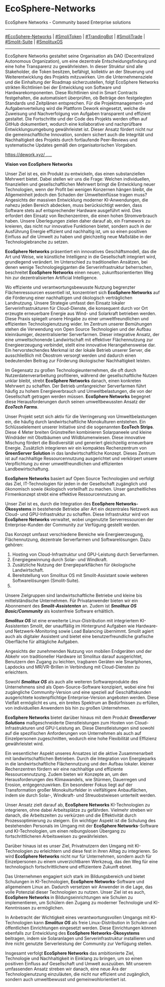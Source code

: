 # EcoSphere-Networks
EcoSphere Networks - Community based Enterprise solutions 

___

[#EcoSphere-Networks](https://github.com/SamSchim/EcoSphere-Networks) | [#SmoliToken](https://github.com/SamSchim/SmoliToken) | [#TrandingBot](https://github.com/SamSchim/TrandingBot) | [#SmoliTrade](https://github.com/SamSchim/SmoliTrade-App) | [#Smolit-Suite](https://github.com/SamSchim/Smolitux-Suite) | [#SmolituxOS](https://github.com/SamSchim/SmolituxOS) 
___

EcoSphere Networks gestaltet seine Organisation als DAO (Decentralized Autonomous Organization), um eine dezentrale Entscheidungsfindung und eine hohe Transparenz zu gewährleisten. In dieser Struktur sind alle Stakeholder, die Token besitzen, befähigt, kollektiv an der Steuerung und Weiterentwicklung des Projekts mitzuwirken. Um die Unternehmensziele und die Einhaltung der Roadmap sicherzustellen, folgt EcoSphere Networks strikten Richtlinien bei der Entwicklung von Software und Hardwarekomponenten. Diese Richtlinien sind in Smart Contracts festgehalten, die automatisiert überprüfen, ob Beiträge den festgelegten Standards und Zeitplänen entsprechen. Für die Projektmanagement- und Aufgabenverteilung wird die Plattform Dework eingesetzt, welche die Zuweisung und Nachverfolgung von Aufgaben transparent und effizient gestaltet. Die Fortschritte und der Code des Projekts werden offen auf GitHub dokumentiert, wodurch eine kollaborative und nachprüfbare Entwicklungsumgebung gewährleistet ist. Dieser Ansatz fördert nicht nur die gemeinschaftliche Innovation, sondern sichert auch die Integrität und Nachhaltigkeit des Projekts durch fortlaufende Peer-Reviews und systematische Updates gemäß den organisatorischen Vorgaben.

[https://dework.xyz/
](https://app.dework.xyz/ecosphere-networks)___


**Vision von EcoSphere Networks**



Unser Ziel ist es, ein Produkt zu entwickeln, das einen substanziellen Mehrwert bietet. Dabei stellen wir uns die Frage: Welchen individuellen, finanziellen und gesellschaftlichen Mehrwert bringt die Entwicklung neuer Technologien, wenn der Profit bei wenigen Konzernen hängen bleibt, die Allgemeinheit jedoch den Schaden der Umwelteinflüsse tragen muss? Angesichts der massiven Entwicklung moderner KI-Anwendungen, die nahezu jeden Bereich abdecken, muss berücksichtigt werden, dass Software stets auf entsprechender Hardware ausgeführt wird. Dies erfordert den Einsatz von Rechenzentren, die einen hohen Stromverbrauch haben. Unsere Überlegungen zielen daher darauf ab, ein Framework zu kreieren, das nicht nur innovative Funktionen bietet, sondern auch in der Ausführung Energie effizient und nachhaltig ist, um so einen positiven Einfluss auf die Umwelt zu haben und gleichzeitig neue Maßstäbe in der Technologiebranche zu setzen.

**EcoSphere Networks** präsentiert ein innovatives Geschäftsmodell, das die Art und Weise, wie künstliche Intelligenz in die Gesellschaft integriert wird, grundlegend verändert. Im Unterschied zu traditionellen Ansätzen, bei denen wenige Technologiegiganten die Serverinfrastruktur beherrschen, beschreitet **EcoSphere Networks** einen neuen, zukunftsorientierten Weg hin zur dezentralisierten Artificial Intelligence. 


Wo effiziente und verantwortungsbewusste Nutzung begrenzter Flächenressourcen essentiell ist, konzentriert sich **EcoSphere Networks** auf die Förderung einer nachhaltigen und ökologisch verträglichen Landnutzung. Unsere Strategie umfasst den Einsatz lokaler Serverinfrastrukturen für Cloud-Dienste, die konsequent durch vor Ort erzeugte erneuerbare Energie aus Wind- und Solarkraft betrieben werden. Diese Praxis spiegelt unsere Hingabe zu einer umweltfreundlichen und effizienten Technologienutzung wider. Im Zentrum unserer Bemühungen stehen die Verwendung von Open Source Technologien und der Aufbau kleinräumiger, dezentralisierter Serverfarmen. Dieser integrative Ansatz, der eine umweltschonende Landwirtschaft mit effektiver Flächennutzung zur Energieerzeugung verbindet, stellt eine innovative Herangehensweise dar. Ein hervorstechendes Merkmal ist der lokale Betrieb unserer Server, die ausschließlich mit Ökostrom versorgt werden und dadurch einen bedeutenden Beitrag zur Förderung ökologischer Nachhaltigkeit leisten.

Im Gegensatz zu großen Technologieunternehmen, die oft durch Nutzerdatenverarbeitung profitieren, während der gesellschaftliche Nutzen unklar bleibt, strebt **EcoSphere Networks** danach, einen konkreten Mehrwert zu schaffen. Der Betrieb umfangreicher Serverfarmen führt häufig zu hohem Energieverbrauch und Umweltbelastungen, die von der Gesellschaft getragen werden müssen. **EcoSphere Networks** begegnet diese Herausforderungen durch seinen umweltbewussten Ansatz der ***EcoTech Farms***.

Unser Projekt setzt sich aktiv für die Verringerung von Umweltbelastungen ein, die häufig durch landwirtschaftliche Monokulturen entstehen. Ein Schlüsselelement unserer Initiative sind die sogenannten **EcoTech Strips**. Diese 4 Meter breiten Grünstreifen kombinieren Solarpaneele und kleine Windräder mit Obstbäumen und Wildblumenwiesen. Diese innovative Mischung fördert die Biodiversität und generiert gleichzeitig erneuerbare Energie. Zusätzlich integrieren wir ein kompaktes Rechenzentrum von **GreenServer Solution** in das landwirtschaftliche Konzept. Dieses Zentrum ist auf nachhaltige Ressourcennutzung ausgerichtet und verkörpert unsere Verpflichtung zu einer umweltfreundlichen und effizienten Landbewirtschaftung.

**EcoSphere Networks** basiert auf Open Source Technologien und verfolgt das Ziel, IT-Technologien für jeden in der Gesellschaft zugänglich und ökonomisch sowie ökologisch vorteilhaft zu machen. Unser ganzheitliches Firmenkonzept strebt eine effektive Ressourcennutzung an.

Unser Ziel ist es, durch die Integration des **EcoSphere Networks-Ökosystems** in bestehende Betriebe aller Art ein dezentrales Netzwerk aus Cloud- und GPU-Infrastruktur zu schaffen. Diese Infrastruktur wird von **EcoSphere Networks** verwaltet, wobei ungenutzte Serverressourcen der Enterprise-Kunden der Community zur Verfügung gestellt werden.

Das Konzept umfasst verschiedene Bereiche wie Energieerzeugung, Flächennutzung, dezentrale Serverfarmen und Softwarelösungen. Dazu gehören:

1. Hosting von Cloud-Infrastruktur und GPU-Leistung durch Serverfarmen.
2. Energiegewinnung durch Solar- und Windkraft.
3. Zusätzliche Nutzung der Energieparkflächen für ökologische Landwirtschaft.
4. Bereitstellung von Smolitux OS mit Smolit-Assistant sowie weiteren Softwarelösungen (Smolit-Suite).
5. 
Unsere Zielgruppen sind landwirtschaftliche Betriebe und kleine bis mittelständische Unternehmen. Für Privatanwender bieten wir ein Abonnement des ***Smolit-Assistenten*** an. Zudem ist ***Smolitux OS Basic/Community*** als kostenfreie Software erhältlich.

***Smolitux OS*** ist eine erweiterte Linux-Distribution mit integriertem KI-Assistenten Smolit, der unauffällig im Hintergrund Aufgaben wie Hardware- und Netzwerk-Monitoring sowie Load Balancing übernimmt. Smolit agiert auch als digitaler Assistent und bietet eine benutzerfreundliche grafische Oberfläche für alltägliche Aufgaben.

Angesichts der zunehmenden Nutzung von mobilen Endgeräten und der Abkehr von traditioneller Hardware ist Smolitux darauf ausgerichtet, Benutzern den Zugang zu leichten, tragbaren Geräten wie Smartphones, Lapdocks und MR/VR-Brillen in Verbindung mit Cloud-Diensten zu erleichtern.

Sowohl ***Smolitux OS*** als auch alle weiteren Softwareprodukte des Unternehmens sind als Open-Source-Software konzipiert, wobei eine frei zugängliche Community-Version und eine speziell auf Geschäftskunden ausgerichtete kostenpflichtige Enterprise-Version angeboten werden. Diese Vielfalt ermöglicht es uns, ein breites Spektrum an Bedürfnissen zu erfüllen, von individuellen Anwendern bis hin zu großen Unternehmen.

**EcoSphere Networks** bietet darüber hinaus mit dem Produkt ***GreenServer Solutions*** maßgeschneiderte Dienstleistungen zum Hosten von Cloud-Infrastrukturen und GPU-Leistung an. Diese Dienstleistungen sind sowohl auf die spezifischen Anforderungen von Unternehmen als auch auf Einzelpersonen zugeschnitten, wodurch eine hohe Flexibilität und Effizienz gewährleistet wird.

Ein wesentlicher Aspekt unseres Ansatzes ist die aktive Zusammenarbeit mit landwirtschaftlichen Betrieben. Durch die Integration von Energieparks in die landwirtschaftliche Flächennutzung und den Aufbau lokaler. kleiner Rechenzentren fördern wir eine nachhaltige und effiziente Ressourcennutzung. Zudem bieten wir Konzepte an, um den Herausforderungen des Klimawandels, wie Stürmen, Dauerregen und Erosion, entgegenzuwirken. Ein besonderer Fokus liegt auf der Transformation großer Monokulturfelder in vielfältigere Anbauflächen, indem sie durch Solar-, Windkraft- und Streuobstwiesen unterteilt werden.

Unser Ansatz zielt darauf ab, **EcoSphere Networks** KI-Technologien zu integrieren, ohne dabei Arbeitsplätze zu gefährden. Vielmehr streben wir danach, die Arbeitszeiten zu verkürzen und die Effektivität durch Prozessoptimierung zu steigern. Ein wichtiger Aspekt ist die Schulung des bestehenden Personals im Umgang mit der **EcoSphere Networks**-Software und KI-Technologien, um einen reibungslosen Übergang zu fortschrittlicheren Arbeitsweisen zu gewährleisten.

Darüber hinaus ist es unser Ziel, Privatnutzern den Umgang mit KI-Technologien zu erleichtern und diese fest in ihren Alltag zu integrieren. So wird **EcoSphere Networks** nicht nur für Unternehmen, sondern auch für Einzelpersonen zu einem unverzichtbaren Werkzeug, das den Weg für eine technologisch fortschrittlichere und effizientere Zukunft ebnet.

Das Unternehmen engagiert sich stark im Bildungsbereich und bietet Schulungen in KI-Technologien, **EcoSphere Networks**-Software und allgemeinem Linux an. Dadurch versetzen wir Anwender in die Lage, das volle Potenzial dieser Technologien zu nutzen. Unser Ziel ist es auch, **EcoSphere Networks** in Bildungseinrichtungen wie Schulen zu implementieren, um Schülern den Zugang zu moderner Technologie und KI-Kenntnissen zu ermöglichen.

In Anbetracht der Wichtigkeit eines verantwortungsvollen Umgangs mit KI-Technologien kann ***Smolitux OS*** als freie Linux-Distribution in Schulen und öffentlichen Einrichtungen eingesetzt werden. Diese Einrichtungen können ebenfalls zur Entwicklung des **EcoSphere Networks-Ökosystems** beitragen, indem sie Solaranlagen und Serverinfrastruktur installieren und ihre nicht genutzte Serverleistung der Community zur Verfügung stellen.

Insgesamt verfolgt **EcoSphere Networks** das ambitionierte Ziel, Technologie und Nachhaltigkeit in Einklang zu bringen, um so einen positiven Einfluss auf Gesellschaft und Umwelt auszuüben. Mit unserem umfassenden Ansatz streben wir danach, eine neue Ära der Technologienutzung einzuläuten, die nicht nur effizient und zugänglich, sondern auch umweltbewusst und gemeinwohlorientiert ist.
